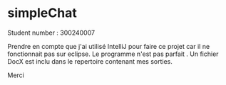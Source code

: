 # simpleChat
Student number : 300240007

Prendre en compte que j'ai utilisé IntelliJ pour faire ce projet car il ne fonctionnait pas sur eclipse.
Le programme n'est pas parfait .
Un fichier DocX est inclu dans le repertoire contenant mes sorties.

Merci
